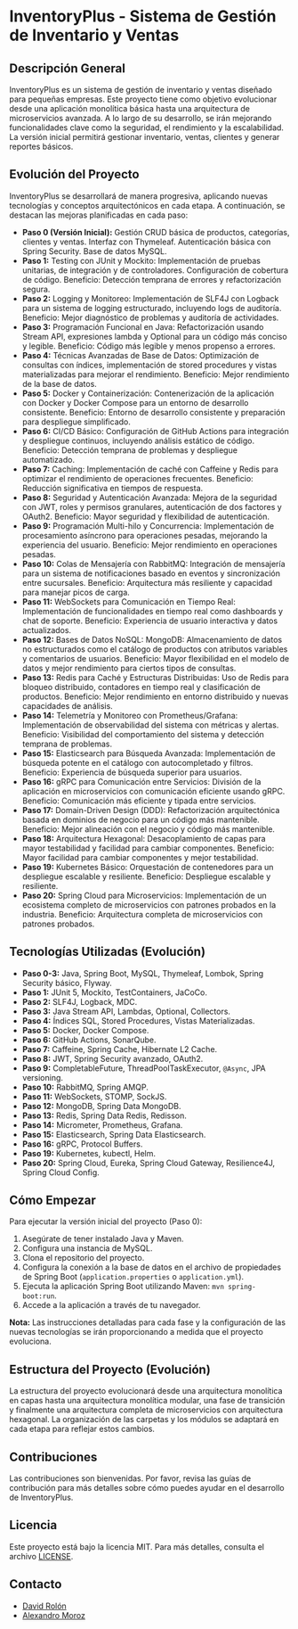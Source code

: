 # InventoryPlus - Sistema de Gestión de Inventario y Ventas

## Descripción General

InventoryPlus es un sistema de gestión de inventario y ventas diseñado para pequeñas empresas. Este proyecto tiene como objetivo evolucionar desde una aplicación monolítica básica hasta una arquitectura de microservicios avanzada. A lo largo de su desarrollo, se irán mejorando funcionalidades clave como la seguridad, el rendimiento y la escalabilidad. La versión inicial permitirá gestionar inventario, ventas, clientes y generar reportes básicos.

## Evolución del Proyecto

InventoryPlus se desarrollará de manera progresiva, aplicando nuevas tecnologías y conceptos arquitectónicos en cada etapa. A continuación, se destacan las mejoras planificadas en cada paso:

* **Paso 0 (Versión Inicial):** Gestión CRUD básica de productos, categorías, clientes y ventas. Interfaz con Thymeleaf. Autenticación básica con Spring Security. Base de datos MySQL.
* **Paso 1:** Testing con JUnit y Mockito: Implementación de pruebas unitarias, de integración y de controladores. Configuración de cobertura de código. Beneficio: Detección temprana de errores y refactorización segura.
* **Paso 2:** Logging y Monitoreo: Implementación de SLF4J con Logback para un sistema de logging estructurado, incluyendo logs de auditoría. Beneficio: Mejor diagnóstico de problemas y auditoría de actividades.
* **Paso 3:** Programación Funcional en Java: Refactorización usando Stream API, expresiones lambda y Optional para un código más conciso y legible. Beneficio: Código más legible y menos propenso a errores.
* **Paso 4:** Técnicas Avanzadas de Base de Datos: Optimización de consultas con índices, implementación de stored procedures y vistas materializadas para mejorar el rendimiento. Beneficio: Mejor rendimiento de la base de datos.
* **Paso 5:** Docker y Containerización: Contenerización de la aplicación con Docker y Docker Compose para un entorno de desarrollo consistente. Beneficio: Entorno de desarrollo consistente y preparación para despliegue simplificado.
* **Paso 6:** CI/CD Básico: Configuración de GitHub Actions para integración y despliegue continuos, incluyendo análisis estático de código. Beneficio: Detección temprana de problemas y despliegue automatizado.
* **Paso 7:** Caching: Implementación de caché con Caffeine y Redis para optimizar el rendimiento de operaciones frecuentes. Beneficio: Reducción significativa en tiempos de respuesta.
* **Paso 8:** Seguridad y Autenticación Avanzada: Mejora de la seguridad con JWT, roles y permisos granulares, autenticación de dos factores y OAuth2. Beneficio: Mayor seguridad y flexibilidad de autenticación.
* **Paso 9:** Programación Multi-hilo y Concurrencia: Implementación de procesamiento asíncrono para operaciones pesadas, mejorando la experiencia del usuario. Beneficio: Mejor rendimiento en operaciones pesadas.
* **Paso 10:** Colas de Mensajería con RabbitMQ: Integración de mensajería para un sistema de notificaciones basado en eventos y sincronización entre sucursales. Beneficio: Arquitectura más resiliente y capacidad para manejar picos de carga.
* **Paso 11:** WebSockets para Comunicación en Tiempo Real: Implementación de funcionalidades en tiempo real como dashboards y chat de soporte. Beneficio: Experiencia de usuario interactiva y datos actualizados.
* **Paso 12:** Bases de Datos NoSQL: MongoDB: Almacenamiento de datos no estructurados como el catálogo de productos con atributos variables y comentarios de usuarios. Beneficio: Mayor flexibilidad en el modelo de datos y mejor rendimiento para ciertos tipos de consultas.
* **Paso 13:** Redis para Caché y Estructuras Distribuidas: Uso de Redis para bloqueo distribuido, contadores en tiempo real y clasificación de productos. Beneficio: Mejor rendimiento en entorno distribuido y nuevas capacidades de análisis.
* **Paso 14:** Telemetría y Monitoreo con Prometheus/Grafana: Implementación de observabilidad del sistema con métricas y alertas. Beneficio: Visibilidad del comportamiento del sistema y detección temprana de problemas.
* **Paso 15:** Elasticsearch para Búsqueda Avanzada: Implementación de búsqueda potente en el catálogo con autocompletado y filtros. Beneficio: Experiencia de búsqueda superior para usuarios.
* **Paso 16:** gRPC para Comunicación entre Servicios: División de la aplicación en microservicios con comunicación eficiente usando gRPC. Beneficio: Comunicación más eficiente y tipada entre servicios.
* **Paso 17:** Domain-Driven Design (DDD): Refactorización arquitectónica basada en dominios de negocio para un código más mantenible. Beneficio: Mejor alineación con el negocio y código más mantenible.
* **Paso 18:** Arquitectura Hexagonal: Desacoplamiento de capas para mayor testabilidad y facilidad para cambiar componentes. Beneficio: Mayor facilidad para cambiar componentes y mejor testabilidad.
* **Paso 19:** Kubernetes Básico: Orquestación de contenedores para un despliegue escalable y resiliente. Beneficio: Despliegue escalable y resiliente.
* **Paso 20:** Spring Cloud para Microservicios: Implementación de un ecosistema completo de microservicios con patrones probados en la industria. Beneficio: Arquitectura completa de microservicios con patrones probados.

## Tecnologías Utilizadas (Evolución)

* **Paso 0-3:** Java, Spring Boot, MySQL, Thymeleaf, Lombok, Spring Security básico, Flyway.
* **Paso 1:** JUnit 5, Mockito, TestContainers, JaCoCo.
* **Paso 2:** SLF4J, Logback, MDC.
* **Paso 3:** Java Stream API, Lambdas, Optional, Collectors.
* **Paso 4:** Índices SQL, Stored Procedures, Vistas Materializadas.
* **Paso 5:** Docker, Docker Compose.
* **Paso 6:** GitHub Actions, SonarQube.
* **Paso 7:** Caffeine, Spring Cache, Hibernate L2 Cache.
* **Paso 8:** JWT, Spring Security avanzado, OAuth2.
* **Paso 9:** CompletableFuture, ThreadPoolTaskExecutor, `@Async`, JPA versioning.
* **Paso 10:** RabbitMQ, Spring AMQP.
* **Paso 11:** WebSockets, STOMP, SockJS.
* **Paso 12:** MongoDB, Spring Data MongoDB.
* **Paso 13:** Redis, Spring Data Redis, Redisson.
* **Paso 14:** Micrometer, Prometheus, Grafana.
* **Paso 15:** Elasticsearch, Spring Data Elasticsearch.
* **Paso 16:** gRPC, Protocol Buffers.
* **Paso 19:** Kubernetes, kubectl, Helm.
* **Paso 20:** Spring Cloud, Eureka, Spring Cloud Gateway, Resilience4J, Spring Cloud Config.

## Cómo Empezar

Para ejecutar la versión inicial del proyecto (Paso 0):

1.  Asegúrate de tener instalado Java y Maven.
2.  Configura una instancia de MySQL.
3.  Clona el repositorio del proyecto.
4.  Configura la conexión a la base de datos en el archivo de propiedades de Spring Boot (`application.properties` o `application.yml`).
5.  Ejecuta la aplicación Spring Boot utilizando Maven: `mvn spring-boot:run`.
6.  Accede a la aplicación a través de tu navegador.

**Nota:** Las instrucciones detalladas para cada fase y la configuración de las nuevas tecnologías se irán proporcionando a medida que el proyecto evoluciona.

## Estructura del Proyecto (Evolución)

La estructura del proyecto evolucionará desde una arquitectura monolítica en capas hasta una arquitectura monolítica modular, una fase de transición y finalmente una arquitectura completa de microservicios con arquitectura hexagonal. La organización de las carpetas y los módulos se adaptará en cada etapa para reflejar estos cambios.

## Contribuciones

Las contribuciones son bienvenidas.
Por favor, revisa las guías de contribución para más detalles sobre cómo puedes ayudar en el desarrollo de InventoryPlus.

## Licencia
Este proyecto está bajo la licencia MIT. Para más detalles, consulta el archivo [LICENSE](LICENSE).

## Contacto

- [David Rolón](https://github.com/davichuder)
- [Alexandro Moroz](https://github.com/AlexandroMoroz)